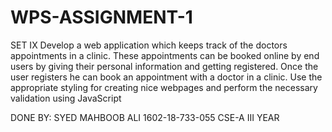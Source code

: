 # WPS-ASSIGNMENT-1
SET IX
Develop a web application which keeps track of the doctors
appointments in a clinic. These appointments can be booked online
by end users by giving their personal information and getting
registered. Once the user registers he can book an appointment
with a doctor in a clinic. Use the appropriate styling for creating
nice webpages and perform the necessary validation using
JavaScript

DONE BY:
SYED MAHBOOB ALI
1602-18-733-055
CSE-A III YEAR
